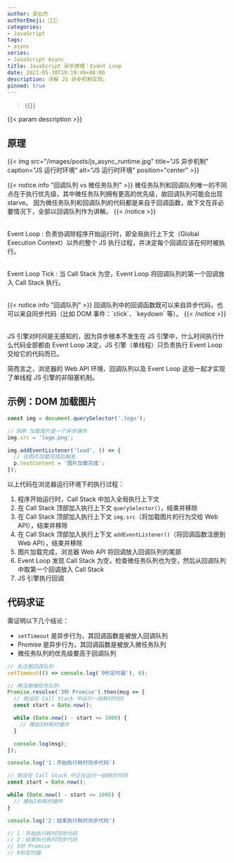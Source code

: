 ```yaml
---
author: 吴仙杰
authorEmoji: 🧑🏻‍💻
categories:
- JavaScript
tags:
- async
series:
- JavaScript Async
title: JavaScript 异步原理：Event Loop
date: 2021-05-30T19:19:49+08:00
description: 详解 JS 异步机制实现。
pinned: true
---
```


> {{<reprint>}}

{{< param description >}}

## 原理

{{< img src="/images/posts/js_async_runtime.jpg" title="JS 异步机制" caption="JS 运行时环境" alt="JS 运行时环境" position="center" >}}

{{< notice info "回调队列 vs 微任务队列" >}}
微任务队列和回调队列唯一的不同点在于执行优先级，其中微任务队列拥有更高的优先级，故回调队列可能会出现 starve。
因为微任务队列和回调队列的代码都是来自于回调函数，故下文在非必要情况下，全部以回调队列作为讲解。
{{< /notice >}}

<br>Event Loop
: 负责协调除程序开始运行时，即全局执行上下文（Global Execution Context）以外的整个 JS 执行过程，并决定每个回调应该在何时被执行。

<br>Event Loop Tick
: 当 Call Stack 为空，Event Loop 将回调队列的第一个回调放入 Call Stack 执行。

<br>
{{< notice info "回调队列" >}}
回调队列中的回调函数既可以来自异步代码，也可以来自同步代码（比如 DOM 事件：`click`、`keydown` 等）。
{{< /notice >}}

<br>JS 引擎对时间是无感知的，因为异步根本不发生在 JS 引擎中，什么时间执行什么代码全部都由 Event Loop 决定，JS 引擎（单线程）只负责执行 Event Loop 交给它的代码而已。

简而言之，浏览器的 Web API 环境、回调队列以及 Event Loop 这些一起才实现了单线程 JS 引擎的非阻塞机制。

## 示例：DOM 加载图片

```js
const img = document.querySelector('.logo');

// DOM 加载图片是一个异步操作
img.src = 'logo.png';

img.addEventListener('load', () => {
  // 在图片加载完成后触发
  p.textContent = '图片加载完成';
});
```

以上代码在浏览器运行环境下的执行过程：

1. 程序开始运行时，Call Stack 中加入全局执行上下文
2. 在 Call Stack 顶部加入执行上下文 `querySelector()`，结束并移除
3. 在 Call Stack 顶部加入执行上下文 `img.src`（将加载图片的行为交给 Web API），结束并移除
4. 在 Call Stack 顶部加入执行上下文 `addEventListener()`（将回调函数注册到 Web API），结束并移除
5. 图片加载完成，浏览器 Web API 将回调放入回调队列的尾部
6. Event Loop 发现 Call Stack 为空，检查微任务队列也为空，然后从回调队列中取第一个回调放入 Call Stack
7. JS 引擎执行回调

## 代码求证

需证明以下几个结论：

- `setTimeout` 是异步行为，其回调函数是被放入回调队列
- Promise 是异步行为，其回调函数是被放入微任务队列
- 微任务队列的优先级要高于回调队列

```js
// 先注册回调队列
setTimeout(() => console.log('0秒定时器'), 0);

// 再注册微任务队列
Promise.resolve('3秒 Promise').then(msg => {
  // 假设在 Call Stack 中运行一段耗时代码
  const start = Date.now();

  while (Date.now() - start <= 3000) {
    // 模拟3秒耗时操作
  }

  console.log(msg);
});

console.log('1：开始执行耗时同步代码')

// 假设在 Call Stack 中正在运行一段耗时代码
const start = Date.now();

while (Date.now() - start <= 1000) {
  // 模拟1秒耗时操作
}

console.log('2：结束执行耗时同步代码')

// 1：开始执行耗时同步代码
// 2：结束执行耗时同步代码
// 3秒 Promise
// 0秒定时器
```
